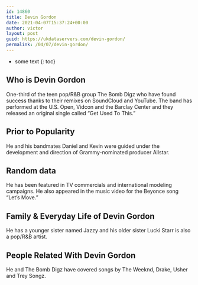 ```yaml
---
id: 14860
title: Devin Gordon
date: 2021-04-07T15:37:24+00:00
author: victor
layout: post
guid: https://ukdataservers.com/devin-gordon/
permalink: /04/07/devin-gordon/
---
```


* some text
{: toc}


## Who is Devin Gordon



One-third of the teen pop/R&B group The Bomb Digz who have found success thanks to their remixes on SoundCloud and YouTube. The band has performed at the U.S. Open, Vidcon and the Barclay Center and they released an original single called &#8220;Get Used To This.&#8221; 

                
                
                
## Prior to Popularity



He and his bandmates Daniel and Kevin were guided under the development and direction of Grammy-nominated producer Allstar. 

                
                
                
## Random data



He has been featured in TV commercials and international modeling campaigns. He also appeared in the music video for the Beyonce song &#8220;Let&#8217;s Move.&#8221; 

                
                
                
## Family & Everyday Life of Devin Gordon



He has a younger sister named Jazzy and his older sister Lucki Starr is also a pop/R&B artist. 

                
                
                
## People Related With Devin Gordon



He and The Bomb Digz have covered songs by The Weeknd, Drake, Usher and Trey Songz. 

                
              
            
          
          
          